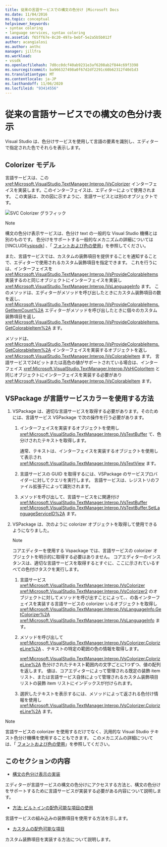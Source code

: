 ```yaml
---
title: 従来の言語サービスでの構文の色分け |Microsoft Docs
ms.date: 11/04/2016
ms.topic: conceptual
helpviewer_keywords:
- syntax coloring
- language services, syntax coloring
ms.assetid: f65ff67e-8c20-497a-bebf-5e2a5b5b012f
author: acangialosi
ms.author: anthc
manager: jillfra
ms.workload:
- vssdk
ms.openlocfilehash: 7d0cc0dcf40ab9231e3af6208ab2f844c69f3398
ms.sourcegitcommit: ba966327498a0f67d2df2291c60b62312f40d1d3
ms.translationtype: MT
ms.contentlocale: ja-JP
ms.lasthandoff: 11/06/2020
ms.locfileid: "93414556"
---
```

# <a name="syntax-coloring-in-a-legacy-language-service"></a>従来の言語サービスでの構文の色分け表示

Visual Studio は、色分けサービスを使用して言語の要素を識別し、エディターで指定された色でそれらを表示します。

## <a name="colorizer-model"></a>Colorizer モデル
 言語サービスは、この <xref:Microsoft.VisualStudio.TextManager.Interop.IVsColorizer> インターフェイスを実装します。このインターフェイスは、エディターによって使用されます。 この実装は、次の図に示すように、言語サービスとは別のオブジェクトです。

 ![SVC Colorizer グラフィック](../../extensibility/internals/media/figlgsvccolorizer.gif)

> [!NOTE]
> 構文の色分け表示サービスは、色分け text の一般的な Visual Studio 機構とは別のものです。 色分けをサポートする一般的なメカニズムの詳細については [!INCLUDE[vsipsdk](../../extensibility/includes/vsipsdk_md.md)] 、「 [フォントおよび色の使用](/previous-versions/visualstudio/visual-studio-2015/extensibility/using-fonts-and-colors?preserve-view=true&view=vs-2015)」を参照してください。

 また、言語サービスでは、カスタムの装飾項目を提供することを通知することで、エディターで使用されるカスタム装飾項目を指定できます。 これを行うには、インターフェイスを <xref:Microsoft.VisualStudio.TextManager.Interop.IVsProvideColorableItems> 実装するのと同じオブジェクトにインターフェイスを実装し <xref:Microsoft.VisualStudio.TextManager.Interop.IVsLanguageInfo> ます。 このメソッドは、エディターがメソッドを呼び出したときにカスタム装飾項目の数を返し、 <xref:Microsoft.VisualStudio.TextManager.Interop.IVsProvideColorableItems.GetItemCount%2A> エディターがメソッドを呼び出したときに個々のカスタム装飾項目を返し <xref:Microsoft.VisualStudio.TextManager.Interop.IVsProvideColorableItems.GetColorableItem%2A> ます。

 メソッドは、 <xref:Microsoft.VisualStudio.TextManager.Interop.IVsProvideColorableItems.GetColorableItem%2A> インターフェイスを実装するオブジェクトを返し <xref:Microsoft.VisualStudio.TextManager.Interop.IVsColorableItem> ます。 言語サービスで24ビットまたは高色の値がサポートされている場合は、インターフェイス <xref:Microsoft.VisualStudio.TextManager.Interop.IVsHiColorItem> と同じオブジェクトにインターフェイスを実装する必要があり <xref:Microsoft.VisualStudio.TextManager.Interop.IVsColorableItem> ます。

## <a name="how-a-vspackage-uses-a-language-service-colorizer"></a>VSPackage が言語サービスカラーを使用する方法

1. VSPackage は、適切な言語サービスを取得する必要があります。そのためには、言語サービス VSPackage で次の操作を行う必要があります。

    1. インターフェイスを実装するオブジェクトを使用し <xref:Microsoft.VisualStudio.TextManager.Interop.IVsTextBuffer> て、色分けされたテキストを取得します。

         通常、テキストは、インターフェイスを実装するオブジェクトを使用して表示され <xref:Microsoft.VisualStudio.TextManager.Interop.IVsTextView> ます。

    2. 言語サービスの GUID を取得するには、VSPackage のサービスプロバイダーに対してクエリを実行します。 言語サービスは、レジストリのファイル拡張子によって識別されます。

    3. メソッドを呼び出して、言語サービスをに関連付け <xref:Microsoft.VisualStudio.TextManager.Interop.IVsTextBuffer> <xref:Microsoft.VisualStudio.TextManager.Interop.IVsTextBuffer.SetLanguageServiceID%2A> ます。

2. VSPackage は、次のように colorizer オブジェクトを取得して使用できるようになりました。

    > [!NOTE]
    > コアエディターを使用する Vspackage では、言語サービスの colorizer オブジェクトを明示的に取得する必要はありません。 コアエディターのインスタンスは、適切な言語サービスを取得するとすぐに、ここに示されているすべての色付けタスクを実行します。

    1. 言語サービス <xref:Microsoft.VisualStudio.TextManager.Interop.IVsColorizer> <xref:Microsoft.VisualStudio.TextManager.Interop.IVsColorizer2> のオブジェクトに対してメソッドを呼び出すことによって、、の各インターフェイスを実装する言語サービスの colorizer いるオブジェクトを取得し <xref:Microsoft.VisualStudio.TextManager.Interop.IVsLanguageInfo.GetColorizer%2A> <xref:Microsoft.VisualStudio.TextManager.Interop.IVsLanguageInfo> ます。

    2. メソッドを呼び出して <xref:Microsoft.VisualStudio.TextManager.Interop.IVsColorizer.ColorizeLine%2A> 、テキストの特定の範囲の色の情報を取得します。

         <xref:Microsoft.VisualStudio.TextManager.Interop.IVsColorizer.ColorizeLine%2A> 色分けされたテキスト範囲内の文字ごとに1つずつ、値の配列を返します。 値は、コアエディターによって管理される既定の装飾 item リスト、または言語サービス自体によって管理されるカスタム装飾項目リストの装飾 item リストにインデックスが付けられます。

    3. 選択したテキストを表示するには、メソッドによって返される色付け情報を使用し <xref:Microsoft.VisualStudio.TextManager.Interop.IVsColorizer.ColorizeLine%2A> ます。

> [!NOTE]
> 言語サービスの colorizer を使用するだけでなく、汎用的な Visual Studio テキスト色分け機構を使用することもできます。 このメカニズムの詳細については、「 [フォントおよび色の使用](/previous-versions/visualstudio/visual-studio-2015/extensibility/using-fonts-and-colors?preserve-view=true&view=vs-2015)」を参照してください。

## <a name="in-this-section"></a>このセクションの内容
- [構文の色分け表示の実装](../../extensibility/internals/implementing-syntax-coloring.md)

 エディターが言語サービスの構文の色分けにアクセスする方法と、構文の色分けをサポートするために言語サービスが実装する必要がある内容について説明します。

- [方法: ビルトインの配色可能な項目の使用](../../extensibility/internals/how-to-use-built-in-colorable-items.md)

 言語サービスの組み込みの装飾項目を使用する方法を示します。

- [カスタムの配色可能な項目](../../extensibility/internals/custom-colorable-items.md)

 カスタム装飾項目を実装する方法について説明します。
